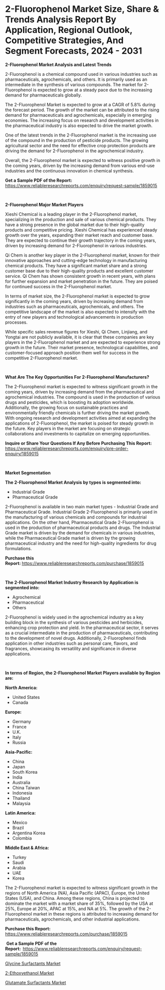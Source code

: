 <p><h1>2-Fluorophenol Market Size, Share & Trends Analysis Report By Application, Regional Outlook, Competitive Strategies, And Segment Forecasts, 2024 - 2031</h1></p><p><strong>2-Fluorophenol Market Analysis and Latest Trends</strong></p>
<p><p>2-Fluorophenol is a chemical compound used in various industries such as pharmaceuticals, agrochemicals, and others. It is primarily used as an intermediate in the synthesis of various compounds. The market for 2-Fluorophenol is expected to grow at a steady pace due to the increasing demand for pharmaceuticals globally.</p><p>The 2-Fluorophenol Market is expected to grow at a CAGR of 5.8% during the forecast period. The growth of the market can be attributed to the rising demand for pharmaceuticals and agrochemicals, especially in emerging economies. The increasing focus on research and development activities in the pharmaceutical industry is also expected to drive the market growth.</p><p>One of the latest trends in the 2-Fluorophenol market is the increasing use of the compound in the production of pesticide products. The growing agricultural sector and the need for effective crop protection products are driving the demand for 2-Fluorophenol in the agrochemical industry.</p><p>Overall, the 2-Fluorophenol market is expected to witness positive growth in the coming years, driven by the increasing demand from various end-use industries and the continuous innovation in chemical synthesis.</p></p>
<p><strong>Get a Sample PDF of the Report:&nbsp;</strong> <a href="https://www.reliableresearchreports.com/enquiry/request-sample/1859015">https://www.reliableresearchreports.com/enquiry/request-sample/1859015</a></p>
<p>&nbsp;</p>
<p><strong>2-Fluorophenol Major Market Players</strong></p>
<p><p>Xieshi Chemical is a leading player in the 2-Fluorophenol market, specializing in the production and sale of various chemical products. They have a strong presence in the global market due to their high-quality products and competitive pricing. Xieshi Chemical has experienced steady growth over the years, expanding their market reach and customer base. They are expected to continue their growth trajectory in the coming years, driven by increasing demand for 2-Fluorophenol in various industries.</p><p>Qi Chem is another key player in the 2-Fluorophenol market, known for their innovative approaches and cutting-edge technology in manufacturing chemical products. They have a significant market share and a strong customer base due to their high-quality products and excellent customer service. Qi Chem has shown consistent growth in recent years, with plans for further expansion and market penetration in the future. They are poised for continued success in the 2-Fluorophenol market.</p><p>In terms of market size, the 2-Fluorophenol market is expected to grow significantly in the coming years, driven by increasing demand from industries such as pharmaceuticals, agrochemicals, and others. The competitive landscape of the market is also expected to intensify with the entry of new players and technological advancements in production processes.</p><p>While specific sales revenue figures for Xieshi, Qi Chem, Linjiang, and Yongtai are not publicly available, it is clear that these companies are key players in the 2-Fluorophenol market and are expected to experience strong growth in the future. Their market presence, technological capabilities, and customer-focused approach position them well for success in the competitive 2-Fluorophenol market.</p></p>
<p>&nbsp;</p>
<p><strong>What Are The Key Opportunities For 2-Fluorophenol Manufacturers?</strong></p>
<p><p>The 2-Fluorophenol market is expected to witness significant growth in the coming years, driven by increasing demand from the pharmaceutical and agrochemical industries. The compound is used in the production of various drugs and pesticides, which is boosting its adoption worldwide. Additionally, the growing focus on sustainable practices and environmentally friendly chemicals is further driving the market growth. With ongoing research and development activities aimed at expanding the applications of 2-Fluorophenol, the market is poised for steady growth in the future. Key players in the market are focusing on strategic collaborations and investments to capitalize on emerging opportunities.</p></p>
<p><strong>Inquire or Share Your Questions If Any Before Purchasing This Report:</strong> <a href="https://www.reliableresearchreports.com/enquiry/pre-order-enquiry/1859015">https://www.reliableresearchreports.com/enquiry/pre-order-enquiry/1859015</a></p>
<p>&nbsp;</p>
<p><strong>Market Segmentation</strong></p>
<p><strong>The 2-Fluorophenol Market Analysis by types is segmented into:</strong></p>
<p><ul><li>Industrial Grade</li><li>Pharmaceutical Grade</li></ul></p>
<p><p>2-Fluorophenol is available in two main market types - Industrial Grade and Pharmaceutical Grade. Industrial Grade 2-Fluorophenol is primarily used in the manufacturing of various chemicals and compounds for industrial applications. On the other hand, Pharmaceutical Grade 2-Fluorophenol is used in the production of pharmaceutical products and drugs. The Industrial Grade market is driven by the demand for chemicals in various industries, while the Pharmaceutical Grade market is driven by the growing pharmaceutical industry and the need for high-quality ingredients for drug formulations.</p></p>
<p><strong>Purchase this Report:&nbsp;</strong><a href="https://www.reliableresearchreports.com/purchase/1859015">https://www.reliableresearchreports.com/purchase/1859015</a></p>
<p>&nbsp;</p>
<p><strong>The 2-Fluorophenol Market Industry Research by Application is segmented into:</strong></p>
<p><ul><li>Agrochemical</li><li>Pharmaceutical</li><li>Others</li></ul></p>
<p><p>2-Fluorophenol is widely used in the agrochemical industry as a key building block in the synthesis of various pesticides and herbicides, enhancing crop protection and yield. In the pharmaceutical sector, it serves as a crucial intermediate in the production of pharmaceuticals, contributing to the development of novel drugs. Additionally, 2-Fluorophenol finds application in other industries such as personal care, flavors, and fragrances, showcasing its versatility and significance in diverse applications.</p></p>
<p>&nbsp;</p>
<p><strong>In terms of Region, the 2-Fluorophenol Market Players available by Region are:</strong></p>
<p>
    <p> <strong> North America: </strong>
        <ul>
            <li>United States</li>
            <li>Canada</li>
        </ul>
        </p> 
    <p> <strong> Europe: </strong>
        <ul>
            <li>Germany</li>
            <li>France</li>
            <li>U.K.</li>
            <li>Italy</li>
            <li>Russia</li>
        </ul>
        </p> 
    <p> <strong> Asia-Pacific: </strong>
        <ul>
            <li>China</li>
            <li>Japan</li>
            <li>South Korea</li>
            <li>India</li>
            <li>Australia</li>
            <li>China Taiwan</li>
            <li>Indonesia</li>
            <li>Thailand</li>
            <li>Malaysia</li>
        </ul>
        </p> 
    <p> <strong> Latin America: </strong>
        <ul>
            <li>Mexico</li>
            <li>Brazil</li>
            <li>Argentina Korea</li>
            <li>Colombia</li>
        </ul>
        </p> 
    <p> <strong> Middle East & Africa: </strong>
        <ul>
            <li>Turkey</li>
            <li>Saudi</li>
            <li>Arabia</li>
            <li>UAE</li>
            <li>Korea</li>
        </ul>
    </p>
    </p>
<p><p>The 2-Fluorophenol market is expected to witness significant growth in the regions of North America (NA), Asia Pacific (APAC), Europe, the United States (USA), and China. Among these regions, China is projected to dominate the market with a market share of 35%, followed by the USA at 25%, Europe at 20%, APAC at 15%, and NA at 5%. The growth of the 2-Fluorophenol market in these regions is attributed to increasing demand for pharmaceuticals, agrochemicals, and other industrial applications.</p></p>
<p><strong>Purchase this Report: </strong><a href="https://www.reliableresearchreports.com/purchase/1859015">https://www.reliableresearchreports.com/purchase/1859015</a></p>
<p>&nbsp;<strong>Get a Sample PDF of the Report:&nbsp;&nbsp;</strong><a href="https://www.reliableresearchreports.com/enquiry/request-sample/1859015">https://www.reliableresearchreports.com/enquiry/request-sample/1859015</a></p>
<p><strong></strong></p>
<p><p><a href="https://github.com/kufem1/Market-Research-Report-List-1/blob/main/glycine-surfactants-market.md">Glycine Surfactants Market</a></p><p><a href="https://github.com/nathandecarvalho/Market-Research-Report-List-2/blob/main/2-ethoxyethanol-market.md">2-Ethoxyethanol Market</a></p><p><a href="https://github.com/kosella/Market-Research-Report-List-2/blob/main/glutamate-surfactants-market.md">Glutamate Surfactants Market</a></p></p>